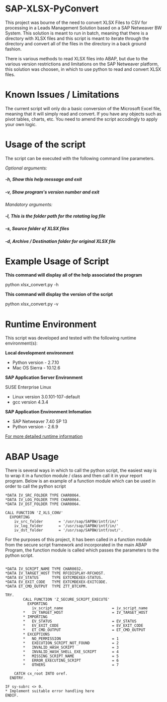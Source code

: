 # SAP-XLSX-PyConvert

This project was bourne of the need to convert XLSX Files to CSV for processing in a Leads Management Solution based on a SAP Netweaver BW System. This solution is meant to run in batch, meaning that there is a directory with XLSX files and this script is meant to iterate through the directory and convert all of the files in the directory in a back ground fashion.

There is various methods to read XLSX files into ABAP, but due to the various version restrictions and  limitations on the SAP Netweaver platform, this solution was choosen, in which to use python to read and convert XLSX files.

# Known Issues / Limitations
The current script will only do a basic conversion of the Microsoft Excel file, meaning that it will simply read and convert. If you have any objects such as pivot tables, charts, etc. You need to amend the script accodingly to apply your own logic.

# Usage of the script
The script can be executed with the following command line parameters.

*Optional arguments:*

##### -h, Show this help message and exit
  
##### -v, Show program's version number and exit
  
*Mandatory arguments:*

##### -l, This is the folder path for the rotating log file

##### -s, Source folder of XLSX files

##### -d, Archive / Destination folder for original XLSX file


# Example Usage of Script

**This command will display all of the help associated the program**

python xlsx_convert.py -h


**This command will display the version of the script**

python xlsx_convert.py -v

# Runtime Environment 
This script was developed and tested with the following runtime environment(s):

**Local development environment**
* Python version -  2.7.10
* Mac OS Sierra - 10.12.6

**SAP Application Server Environment**

SUSE Enterprise Linux 

* Linux version 3.0.101-107-default
* gcc version 4.3.4  

**SAP Application Environment Infomation**

* SAP Netweaver 7.40 SP 13
* Python version -  2.6.9

[For more detailed runtime information](https://github.com/jacintod/SAP-XLSX-PyConvert/wiki/Requirements-and-Versioning) 


# ABAP Usage  
There is several ways in which to call the python script, the easiest way is to wrap it in a function module / class and then call it in your report program.
Below is an example of a function module which can be used in order to call the python script 


```ABAP
*DATA IV_SRC_FOLDER TYPE CHAR0064.
*DATA IV_LOG_FOLDER TYPE CHAR0064.
*DATA IV_DST_FOLDER TYPE CHAR0064.

CALL FUNCTION 'Z_XLS_CONV'
  EXPORTING
    iv_src_folder       = '/usr/sap/SAPBW/intf/in/'
    iv_log_folder       = '/usr/sap/SAPBW/intf/in/'
    iv_dst_folder       = '/usr/sap/SAPBW/intf/out/'.
```


For the purposes of this project, it has been called in a function module from the secure script framework and incorporated in the main ABAP Program, the function module is called which passes the parameters to the python script.


```ABAP
	
*DATA IV_SCRIPT_NAME TYPE CHAR0032.
*DATA IV_TARGET_HOST TYPE RFCDISPLAY-RFCHOST.
*DATA EV_STATUS      TYPE EXTCMDEXEX-STATUS.
*DATA EV_EXIT_CODE   TYPE EXTCMDEXEX-EXITCODE.
*DATA ET_CMD_OUTPUT  TYPE ZTT_BTCXPM.

TRY.
		CALL FUNCTION 'Z_SECURE_SCRIPT_EXECUTE'
		  EXPORTING
		    iv_script_name                      = iv_script_name
		*   IV_TARGET_HOST                      = IV_TARGET_HOST
		* IMPORTING
		*   EV_STATUS                           = EV_STATUS
		*   EV_EXIT_CODE                        = EV_EXIT_CODE
		*   ET_CMD_OUTPUT                       = ET_CMD_OUTPUT
		* EXCEPTIONS
		*   NO_PERMISSION                       = 1
		*   EXECUTION_SCRIPT_NOT_FOUND          = 2
		*   INVALID_HASH_SCRIPT                 = 3
		*   INVALID_HASH_SHELL_EXE_SCRIPT       = 4
		*   MISSING_SCRIPT_NAME                 = 5
		*   ERROR_EXECUTING_SCRIPT              = 6
		*   OTHERS                              = 7
	          .
    CATCH cx_root INTO oref.
  ENDTRY. 
       
IF sy-subrc <> 0.
* Implement suitable error handling here
ENDIF.
```